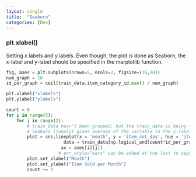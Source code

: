 ```yaml
---
layout: single
title:  "Seaborn"
categories: [Dev]
---
```




### plt.xlabel()

Setting x labels and y labels. Even though, the plot is done as Seaborn, the x-label and y-label should be specified in the marplotlib function.

```python
fig, axes = plt.subplots(nrows=5, ncols=2, figsize=(16,20))
num_graph = 10
id_per_graph = ceil(train_data.item_category_id.max() / num_graph)

plt.xlabel("xlabels")
plt.ylabel("ylabels")

count = 0 
for i in range(5):
    for j in range(2):        
        # train_data hasn't been grouped, but the train_data is being filtered to select certain range of iterm_category_id
        # Seaborn lineplot gives average of the variable in the y-label
        plot = sns.lineplot(x = 'month', y = 'item_cnt_day', hue = 'item_category_id', palette="twilight",
                      data = train_data[np.logical_and(count*id_per_graph <= train_data['item_category_id'], train_data['item_category_id'] < (count+1)*id_per_graph)],
                     ax = axes[i][j]) 
                    # err_style="bars" can be added at the last to sepcify error
        plot.set_xlabel("Month")
        plot.set_ylabel("Item Sold per Month")    
        count += 1
```


